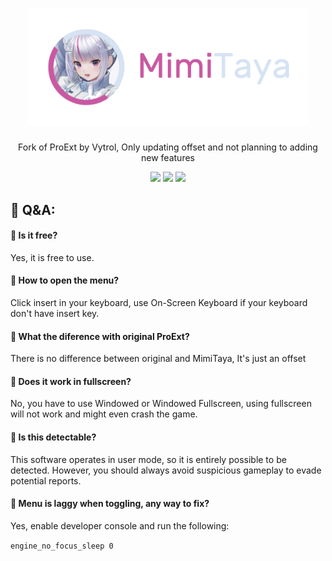<!--
Copyright (c) 2023 Vytrol <vytrol@proton.me> - Ophellia <me@rei.my.id>
SPDX-License-Identifier: MIT
-->

<h1 align="center">
    <img src="./assets/banner.png" width="450"/>
</h1>

<p align="center">
    Fork of ProExt by Vytrol, Only updating offset and not planning to adding new features
</p>

<div align="center">
    <img src="https://img.shields.io/github/license/elliottophellia/MimiTaya?style=for-the-badge&logo=github&color=3380F5"/>
    <img src="https://img.shields.io/github/actions/workflow/status/elliottophellia/MimiTaya/build-deploy.yml?style=for-the-badge&logo=github&color=3380F5"/>
    <img src="https://img.shields.io/github/commit-activity/t/elliottophellia/MimiTaya?style=for-the-badge&logo=github&color=3380F5"/>
</div>

<h2>💬 Q&A:</h2>
<h4><b>🤔  Is it free?</b></h4>
<p>Yes, it is free to use.</p>

<h4><b>🤔  How to open the menu?</b></h4>
<p>Click insert in your keyboard, use On-Screen Keyboard if your keyboard don't have insert key.</p>

<h4><b>🤔  What the diference with original ProExt?</b></h4>
<p>There is no difference between original and MimiTaya, It's just an offset</p>

<h4><b>🤔  Does it work in fullscreen?</b></h4>
<p>No, you have to use Windowed or Windowed Fullscreen, using fullscreen will not work and might even crash the game.</p>

<h4><b>🤔  Is this detectable?</b></h4>
<p>This software operates in user mode, so it is entirely possible to be detected. However, you should always avoid suspicious gameplay to evade potential reports.</p>

<h4><b>🤔  Menu is laggy when toggling, any way to fix?</b></h4>
<p>Yes, enable developer console and run the following:</p>

<code>engine_no_focus_sleep 0</code>